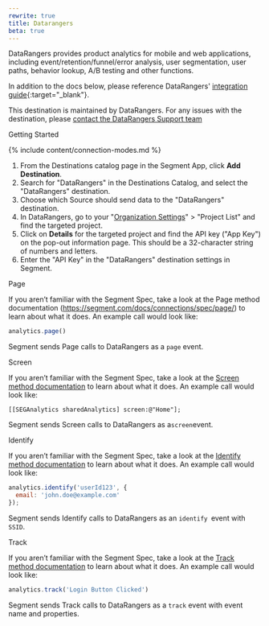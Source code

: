 ```yaml
---
rewrite: true
title: Datarangers
beta: true
---
```


DataRangers provides product analytics for mobile and web applications, including event/retention/funnel/error analysis, user segmentation, user paths, behavior lookup, A/B testing and other functions.

In addition to the docs below, please reference DataRangers' [integration guide](https://datarangers.com/help/doc?lid=4938&did=134055/){:target="_blank"}.

This destination is maintained by DataRangers. For any issues with the destination, please [contact the DataRangers Support team](mailto:support@byteplus.com)

Getting Started


{% include content/connection-modes.md %}


1. From the Destinations catalog page in the Segment App, click **Add Destination**.
2. Search for "DataRangers" in the Destinations Catalog, and select the "DataRangers" destination.
3. Choose which Source should send data to the "DataRangers" destination.
4. In DataRangers, go to your "[Organization Settings](https://datarangers.com/datarangers/org/84/app/list)" > "Project List" and find the targeted project.
5. Click on **Details** for the targeted project and find the API key ("App Key") on the pop-out information page. This should be a 32-character string of numbers and letters.
6. Enter the "API Key" in the "DataRangers" destination settings in Segment.


Page

If you aren’t familiar with the Segment Spec, take a look at the Page method documentation (https://segment.com/docs/connections/spec/page/) to learn about what it does. An example call would look like:


```js
analytics.page() 
```


Segment sends Page calls to DataRangers as a `page` event.

Screen

If you aren’t familiar with the Segment Spec, take a look at the [Screen method documentation](https://segment.com/docs/connections/spec/screen/) to learn about what it does. An example call would look like:
```obj-c
[[SEGAnalytics sharedAnalytics] screen:@"Home"];
```

Segment sends Screen calls to DataRangers as a`screen`event.

Identify

If you aren’t familiar with the Segment Spec, take a look at the [Identify method documentation](https://segment.com/docs/connections/spec/identify/) to learn about what it does. An example call would look like:

```js
analytics.identify('userId123', {
  email: 'john.doe@example.com'
});
```
Segment sends Identify calls to DataRangers as an `identify `event with `SSID`.

Track

If you aren’t familiar with the Segment Spec, take a look at the [Track method documentation](https://segment.com/docs/connections/spec/track/) to learn about what it does. An example call would look like:
```js
analytics.track('Login Button Clicked')
```
Segment sends Track calls to DataRangers as a `track` event with event name and properties.
